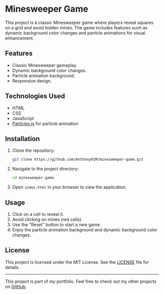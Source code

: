 # Minesweeper Game

This project is a classic Minesweeper game where players reveal squares on a grid and avoid hidden mines. The game includes features such as dynamic background color changes and particle animations for visual enhancement.

## Features

- Classic Minesweeper gameplay.
- Dynamic background color changes.
- Particle animation background.
- Responsive design.

## Technologies Used

- HTML
- CSS
- JavaScript
- [Particles.js](https://vincentgarreau.com/particles.js/) for particle animation

## Installation

1. Clone the repository:
    ```sh
    git clone https://github.com/Anthony01M/minesweeper-game.git
    ```
2. Navigate to the project directory:
    ```sh
    cd minesweeper-game
    ```
3. Open `index.html` in your browser to view the application.

## Usage

1. Click on a cell to reveal it.
2. Avoid clicking on mines (red cells).
3. Use the "Reset" button to start a new game.
4. Enjoy the particle animation background and dynamic background color changes.

## License

This project is licensed under the MIT License. See the [LICENSE](LICENSE) file for details.

---

This project is part of my portfolio. Feel free to check out my other projects on [GitHub](https://github.com/Anthony01M).